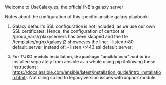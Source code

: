 Welcome to UseGalaxy.es, the official INB's galaxy server

Notes about the configuration of this specific ansible galaxy playbook:

1. Galaxy default's SSL configuration is not included, as we use our own SSL certificates. Hence, the configuration of certbot at /group_vars/galaxyservers has been skipped and the file /templates/nginx/galaxy.j2 showcases the line:
        - listen        *:80 default_server;
instead of:
        - listen        *:443 ssl default_server;

2. For TUSD module installation, the package "ansible'core" had to be installed separately from ansible as a whole using pip (following these instructions: https://docs.ansible.com/ansible/latest/installation_guide/intro_installation.html). Not doing so led to legacy version issues with unpack module.
